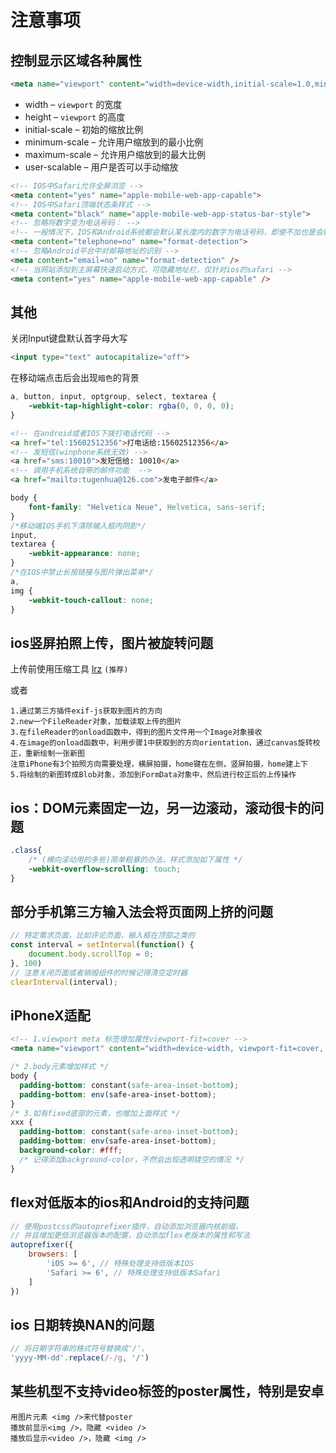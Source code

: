 # 注意事项

## 控制显示区域各种属性
```html
<meta name="viewport" content="width=device-width,initial-scale=1.0,minimum-scale=1.0,maximum-scale=1.0,user-scalable=no,viewport-fit=cover">
```
- width – `viewport` 的宽度
- height – `viewport` 的高度
- initial-scale – 初始的缩放比例
- minimum-scale – 允许用户缩放到的最小比例
- maximum-scale – 允许用户缩放到的最大比例
- user-scalable – 用户是否可以手动缩放

```html
<!-- IOS中Safari允许全屏浏览 -->
<meta content="yes" name="apple-mobile-web-app-capable">
<!-- IOS中Safari顶端状态条样式 -->
<meta content="black" name="apple-mobile-web-app-status-bar-style">
<!-- 忽略将数字变为电话号码： -->
<!-- 一般情况下，IOS和Android系统都会默认某长度内的数字为电话号码，即使不加也是会默认显示为电话的，so，取消这个很有必要！ -->
<meta content="telephone=no" name="format-detection">
<!-- 忽略Android平台中对邮箱地址的识别 -->
<meta content="email=no" name="format-detection" />
<!-- 当网站添加到主屏幕快速启动方式，可隐藏地址栏，仅针对ios的safari -->
<meta content="yes" name="apple-mobile-web-app-capable" />
```

## 其他
关闭Input键盘默认首字母大写
```html
<input type="text" autocapitalize="off">
```
在移动端点击后会出现`暗色`的背景
```css
a, button, input, optgroup, select, textarea {
    -webkit-tap-highlight-color: rgba(0, 0, 0, 0);
}
```

```html
<!-- 在android或者IOS下拨打电话代码 -->
<a href="tel:15602512356">打电话给:15602512356</a>
<!-- 发短信(winphone系统无效) -->
<a href="sms:10010">发短信给: 10010</a>
<!-- 调用手机系统自带的邮件功能  -->
<a href="mailto:tugenhua@126.com">发电子邮件</a>
```

```css
body {
    font-family: "Helvetica Neue", Helvetica, sans-serif;
}
/*移动端IOS手机下清除输入框内阴影*/
input,
textarea {
    -webkit-appearance: none;
}
/*在IOS中禁止长按链接与图片弹出菜单*/
a,
img {
    -webkit-touch-callout: none;
}
```

## ios竖屏拍照上传，图片被旋转问题

上传前使用压缩工具 [lrz](https://github.com/think2011/localResizeIMG) `(推荐)`

或者
```
1.通过第三方插件exif-js获取到图片的方向
2.new一个FileReader对象，加载读取上传的图片
3.在fileReader的onload函数中，得到的图片文件用一个Image对象接收
4.在image的onload函数中，利用步骤1中获取到的方向orientation，通过canvas旋转校正，重新绘制一张新图
注意iPhone有3个拍照方向需要处理，横屏拍摄，home键在左侧，竖屏拍摄，home建上下
5.将绘制的新图转成Blob对象，添加到FormData对象中，然后进行校正后的上传操作
```

## ios：DOM元素固定一边，另一边滚动，滚动很卡的问题
```css
.class{
    /* (横向滚动用的多些)简单粗暴的办法，样式添加如下属性 */
    -webkit-overflow-scrolling: touch;
}
```

## 部分手机第三方输入法会将页面网上挤的问题
```js
// 特定需求页面，比如评论页面，输入框在顶部之类的
const interval = setInterval(function() {
    document.body.scrollTop = 0;
}, 100)
// 注意关闭页面或者销毁组件的时候记得清空定时器
clearInterval(interval);
```

## iPhoneX适配
```html
<!-- 1.viewport meta 标签增加属性viewport-fit=cover -->
<meta name="viewport" content="width=device-width, viewport-fit=cover, xxxx">
```

```css
/* 2.body元素增加样式 */
body {
  padding-bottom: constant(safe-area-inset-bottom);
  padding-bottom: env(safe-area-inset-bottom);
}
/* 3.如有fixed底部的元素，也增加上面样式 */
xxx {
  padding-bottom: constant(safe-area-inset-bottom);
  padding-bottom: env(safe-area-inset-bottom);
  background-color: #fff; 
  /* 记得添加background-color，不然会出现透明镂空的情况 */
}
```

## flex对低版本的ios和Android的支持问题
```js
// 使用postcss的autoprefixer插件，自动添加浏览器内核前缀，
// 并且增加更低浏览器版本的配置，自动添加flex老版本的属性和写法
autoprefixer({
    browsers: [
        'iOS >= 6', // 特殊处理支持低版本IOS
        'Safari >= 6', // 特殊处理支持低版本Safari
    ]
})
```

## ios 日期转换NAN的问题
```js
// 将日期字符串的格式符号替换成'/'。
'yyyy-MM-dd'.replace(/-/g, '/')
```

## 某些机型不支持video标签的poster属性，特别是安卓
```
用图片元素 <img />来代替poster
播放前显示<img />，隐藏 <video />
播放后显示<video />，隐藏 <img />
```